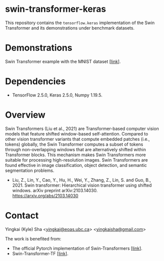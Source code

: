 # swin-transformer-keras

This repository contains the `tensorflow.keras` implementation of the Swin Transformer and its demonstrations under benchmark datasets.

# Demonstrations

Swin Transformer example with the MNIST dataset [[link](https://github.com/yingkaisha/swin_transformer_keras/blob/main/Swin_Transformer_MNIST.ipynb)].

# Dependencies

* TensorFlow 2.5.0, Keras 2.5.0, Numpy 1.19.5.

# Overview

Swin Transformers (Liu et al., 2021) are Transformer-based computer vision models that feature shifted window-based self-attention. Compared to other vision transformer variants that compute embedded patches (i.e., tokens) globally, the Swin Transformer computes a subset of tokens through non-overlapping windows that are alternatively shifted within Transformer blocks. This mechanism makes Swin Transformers more suitable for processing high-resolution images. Swin Transformers are found effective in image classification, object detection, and semantic segmentation problems.

* Liu, Z., Lin, Y., Cao, Y., Hu, H., Wei, Y., Zhang, Z., Lin, S. and Guo, B., 2021. Swin transformer: Hierarchical vision transformer using shifted windows. arXiv preprint arXiv:2103.14030. https://arxiv.org/abs/2103.14030

# Contact

Yingkai (Kyle) Sha <<yingkai@eoas.ubc.ca>> <<yingkaisha@gmail.com>>

The work is benefited from:
* The official Pytorch implementation of Swin-Transformers [[link](https://github.com/microsoft/Swin-Transformer)].
* Swin-Transformer-TF [[link](https://github.com/rishigami/Swin-Transformer-TF)].


